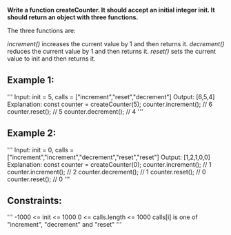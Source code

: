 **Write a function createCounter. It should accept an initial integer init. It should return an object with three functions.**

The three functions are:

*increment()* increases the current value by 1 and then returns it.
*decrement()* reduces the current value by 1 and then returns it.
*reset()* sets the current value to init and then returns it.
 

## Example 1:
'''
Input: init = 5, calls = ["increment","reset","decrement"]
Output: [6,5,4]
Explanation:
const counter = createCounter(5);
counter.increment(); // 6
counter.reset(); // 5
counter.decrement(); // 4
'''
## Example 2:

'''
Input: init = 0, calls = ["increment","increment","decrement","reset","reset"]
Output: [1,2,1,0,0]
Explanation:
const counter = createCounter(0);
counter.increment(); // 1
counter.increment(); // 2
counter.decrement(); // 1
counter.reset(); // 0
counter.reset(); // 0
 '''

## Constraints:
'''
-1000 <= init <= 1000
0 <= calls.length <= 1000
calls[i] is one of "increment", "decrement" and "reset"
'''